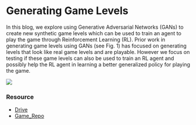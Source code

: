 # Generating Game Levels
In this blog, we explore using Generative Adversarial Networks (GANs) to create new synthetic game levels which can be used to train an agent to play the game through Reinforcement Learning (RL). Prior work in generating game levels using GANs (see Fig. 1) has focused on generating levels that look like real game levels and are playable. However we focus on testing if these game levels can also be used to train an RL agent and possibly help the RL agent in learning a better generalized policy for playing the game.

![](images/GAN%20level%201.png)

### Resource
- [Drive](https://drive.google.com/drive/folders/1ZU8QwG1WK8pGDoHGHVkUil-lqrs0Fz6P?usp=sharing)
- [Game_Repo](https://github.com/openai/gym/blob/master/gym/envs/box2d/lunar_lander.py)

